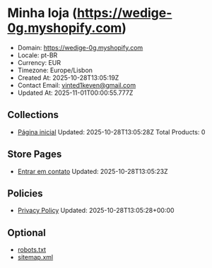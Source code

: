 # Minha loja (https://wedige-0g.myshopify.com)

- Domain: https://wedige-0g.myshopify.com
- Locale: pt-BR
- Currency: EUR
- Timezone: Europe/Lisbon
- Created At: 2025-10-28T13:05:19Z
- Contact Email: vinted1keven@gmail.com
- Updated At: 2025-11-01T00:00:55.777Z

## Collections

- [Página inicial](https://wedige-0g.myshopify.com/collections/frontpage)
  Updated: 2025-10-28T13:05:28Z
  Total Products: 0

## Store Pages

- [Entrar em contato](https://wedige-0g.myshopify.com/pages/contact)
  Updated: 2025-10-28T13:05:23Z

## Policies

- [Privacy Policy](https://wedige-0g.myshopify.com/policies/privacy-policy)
  Updated: 2025-10-28T13:05:28+00:00

## Optional

- [robots.txt](https://wedige-0g.myshopify.com/robots.txt)
- [sitemap.xml](https://wedige-0g.myshopify.com/sitemap.xml)
